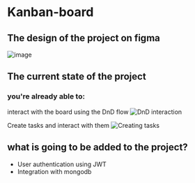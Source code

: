 # Kanban-board
## The design of the project on figma
![image](https://user-images.githubusercontent.com/17365161/213830831-eb81fa9d-e80c-434f-a05a-56f925e31988.png)

## The current state of the project
### you're already able to: 

interact with the board using the DnD flow
![DnD interaction](https://user-images.githubusercontent.com/17365161/218163817-8ee64394-32f9-4407-8b8a-9fdef6433184.gif)

Create tasks and interact with them
![Creating tasks](https://user-images.githubusercontent.com/17365161/218163637-9a51ae55-34cb-437d-99ce-c42582a315ba.gif)

## what is going to be added to the project?
- User authentication using JWT
- Integration with mongodb




